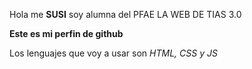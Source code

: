 Hola me **SUSI** soy alumna del PFAE LA WEB DE TIAS 3.0

**Este es mi perfin de github**

Los lenguajes  que voy a usar son _HTML, CSS y JS_
